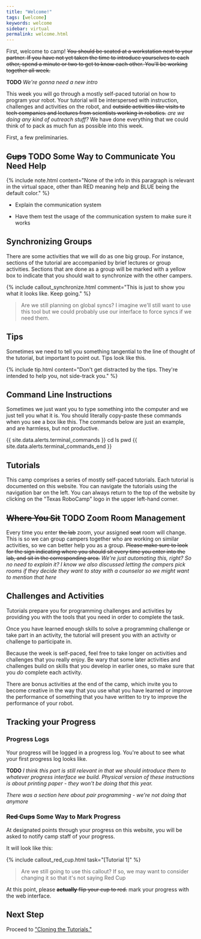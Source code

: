 ```yaml
---
title: "Welcome!"
tags: [welcome]
keywords: welcome
sidebar: virtual 
permalink: welcome.html
---
```


First, welcome to camp! ~~You should be seated at a workstation next to your partner. If you have not yet taken the time to introduce yourselves to each other, spend a minute or two to get to know each other. You'll be working together all week.~~ 

**TODO** *We're gonna need a new intro*


This week you will go through a mostly self-paced tutorial on how to program your robot. Your tutorial will be interspersed with instruction, challenges and activities on the robot, and ~~outside activities like visits to tech companies and lectures from scientists working in robotics.~~ *are we doing any kind of outreach stuff?* We have done everything that we could think of to pack as much fun as possible into this week.

First, a few preliminaries.

## ~~Cups~~ **TODO** Some Way to Communicate You Need Help

{% include note.html content="None of the info in this paragraph is relevant in the virtual space, other than RED meaning help and BLUE being the default color." %}

- Explain the communication system

- Have them test the usage of the communication system to make sure it works

## Synchronizing Groups

There are some activities that we will do as one big group. For instance, sections of the tutorial are accompanied by brief lectures or group activities. Sections that are done as a group will be marked with a yellow box to indicate that you should wait to synchronize with the other campers.

{% include callout_synchronize.html  comment="This is just to show you what it looks like. Keep going." %}

> Are we still planning on global syncs? I imagine we'll still want to use this tool but we could probably use our interface to force syncs if we need them.

## Tips

Sometimes we need to tell you something tangential to the line of thought of the tutorial, but important to point out. Tips look like this.

{% include tip.html content="Don't get distracted by the tips. They're intended to help you, not side-track you." %}

## Command Line Instructions

Sometimes we just want you to type something into the computer and we just tell you what it is. You should literally copy-paste these commands when you see a box like this. The commands below are just an example, and are harmless, but not productive.

{{ site.data.alerts.terminal_commands }}
cd
ls
pwd
{{ site.data.alerts.terminal_commands_end }}

## Tutorials

This camp comprises a series of mostly self-paced tutorials. Each tutorial is documented on this website. You can navigate the tutorials using the navigation bar on the left. You can always return to the top of the website by clicking on the "Texas RoboCamp" logo in the upper left-hand corner.

## ~~Where You Sit~~ **TODO** Zoom Room Management

Every time you enter ~~the lab~~ zoom, your assigned ~~seat~~ room will change. This is so we can group campers together who are working on similar activities, so we can better help you as a group. ~~Please make sure to look for the sign indicating where you should sit every time you enter into the lab, and sit in the corresponding area.~~ *We're just automating this, right? So no need to explain it? I know we also discussed letting the campers pick rooms if they decide they want to stay with a counselor so we might want to mention that here*

## Challenges and Activities

Tutorials prepare you for programming challenges and activities by providing you with the tools that you need in order to complete the task.

Once you have learned enough skills to solve a programming challenge or take part in an activity, the tutorial will present you with an activity or challenge to participate in.

Because the week is self-paced, feel free to take longer on activities and challenges that you really enjoy. Be wary that some later activities and challenges build on skills that you develop in earlier ones, so make sure that you *do* complete each activity.

There are bonus activities at the end of the camp, which invite you to become creative in the way that you use what you have learned or improve the performance of something that you have written to try to improve the performance of your robot.

## Tracking your Progress

### Progress Logs

Your progress will be logged in a progress log. You're about to see what your first progress log looks like.

**TODO** *I think this part is still relevant in that we should introduce them to whatever progress interface we build. Physical version of these instructions is about printing paper - they won't be doing that this year.*

*There was a section here about pair programming - we're not doing that anymore*

### ~~Red Cups~~ Some Way to Mark Progress

At designated points through your progress on this website, you will be asked to notify camp staff of your progress.

It will look like this:

{% include callout_red_cup.html task="[Tutorial 1]" %}

> Are we still going to use this callout? If so, we may want to consider changing it so that it's not saying Red Cup

At this point, please ~~**actually** flip your cup to red.~~ mark your progress with the web interface. 

## Next Step

Proceed to ["Cloning the Tutorials."](/cloning.html)

